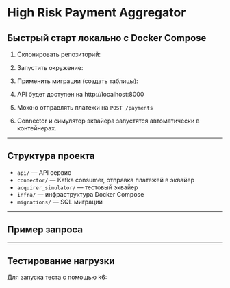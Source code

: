# High Risk Payment Aggregator

## Быстрый старт локально с Docker Compose

1. Склонировать репозиторий:


2. Запустить окружение:


3. Применить миграции (создать таблицы):


4. API будет доступен на http://localhost:8000

5. Можно отправлять платежи на `POST /payments`

6. Connector и симулятор эквайера запустятся автоматически в контейнерах.

---

## Структура проекта

- `api/` — API сервис
- `connector/` — Kafka consumer, отправка платежей в эквайер
- `acquirer_simulator/` — тестовый эквайер
- `infra/` — инфраструктура Docker Compose
- `migrations/` — SQL миграции

---

## Пример запроса


---

## Тестирование нагрузки

Для запуска теста с помощью k6:

